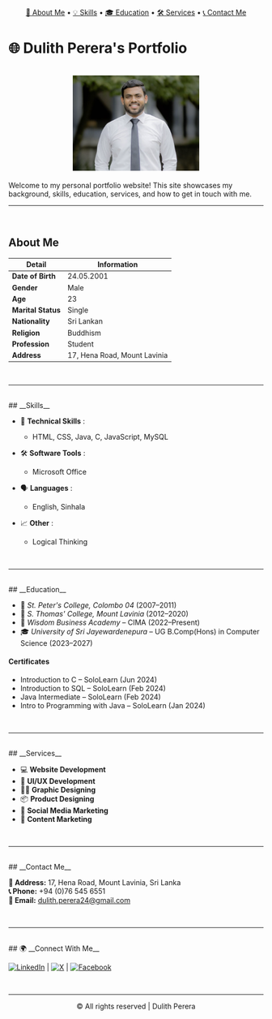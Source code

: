 <div align="center">
  <a href="#about-me">👤 About Me</a> • <a href="#skills">💡 Skills</a> • <a href="#education">🎓 Education</a> • <a href="#services">🛠️ Services</a> • <a href="#contact-me">📞 Contact Me</a>
</div>

<h1><b>🌐 Dulith Perera's Portfolio</b></h1> 
<br>

<div align="center">
  <img src="Screenshot 2025-04-23 at 15.46.59.png" width="250" alt="My Photo">
</div>

<br>
Welcome to my personal portfolio website! This site showcases my background, skills, education, services, and how to get in touch with me.
<br>

---
<br>

## __About Me__ 

| Detail             | Information                    |
|--------------------|---------------------------------|
| **Date of Birth**  | 24.05.2001                      |
| **Gender**         | Male                            |
| **Age**            | 23                              |
| **Marital Status** | Single                          |
| **Nationality**    | Sri Lankan                      |
| **Religion**       | Buddhism                        |
| **Profession**     | Student                         |
| **Address**        | 17, Hena Road, Mount Lavinia    |

<br>

---

<br>
## __Skills__

- 🧠 __Technical Skills__ :
    - HTML, CSS, Java, C, JavaScript, MySQL

- 🛠️ __Software Tools__ :
    - Microsoft Office

- 🗣️ __Languages__ :
    - English, Sinhala

- 📈 __Other__ :
    - Logical Thinking

<br>

---

<br>
## __Education__

- 🏫 *St. Peter's College, Colombo 04* (2007–2011)
- 🏫 *S. Thomas' College, Mount Lavinia* (2012–2020)
- 📘 *Wisdom Business Academy* – CIMA (2022–Present)
- 🎓 *University of Sri Jayewardenepura* – UG B.Comp(Hons) in Computer Science (2023–2027)



#### Certificates
- Introduction to C – SoloLearn (Jun 2024)  
- Introduction to SQL – SoloLearn (Feb 2024)  
- Java Intermediate – SoloLearn (Feb 2024)  
- Intro to Programming with Java – SoloLearn (Jan 2024)

<br>

---

<br>
## __Services__

- 💻 __Website Development__ 
- 🎨 __UI/UX Development__  
- 🧑‍🎨 __Graphic Designing__  
- 📦 __Product Designing__  
- 📣 __Social Media Marketing__  
- 🎥 __Content Marketing__
  
<br>

---

<br>
## __Contact Me__

**📍 Address:** 17, Hena Road, Mount Lavinia, Sri Lanka  
**📞 Phone:** +94 (0)76 545 6551  
**📧 Email:** dulith.perera24@gmail.com

<br>

---

<br>
## 🌍 __Connect With Me__

<br>

[![LinkedIn](https://img.shields.io/badge/-LinkedIn-blue?logo=linkedin&logoColor=white)](https://www.linkedin.com/in/dulithperera24/) | [![X](https://img.shields.io/badge/-X-black?logo=x&logoColor=white)](https://x.com/perera_dulith) | [![Facebook](https://img.shields.io/badge/-Facebook-1877F2?logo=facebook&logoColor=white)](https://www.facebook.com/profile.php?id=100008935265929)

<br> 

---
<div align="center">
  <p>© All rights reserved   |   Dulith Perera </p>
</div>
